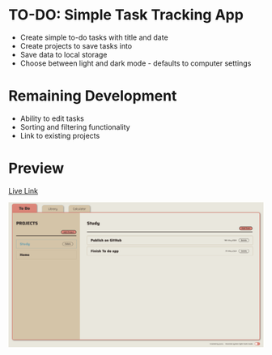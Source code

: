# TO-DO: Simple Task Tracking App

- Create simple to-do tasks with title and date
- Create projects to save tasks into
- Save data to local storage
- Choose between light and dark mode - defaults to computer settings

# Remaining Development

- Ability to edit tasks
- Sorting and filtering functionality
- Link to existing projects

# Preview

[Live Link](https://cjvnz.github.io/todo/)

![alt text](https://raw.githubusercontent.com/cjvnz/todo/main/todo_light.png "App Preview - Light Mode")

